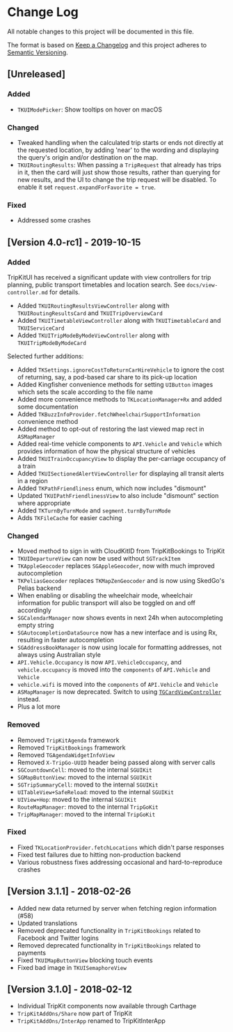 # Change Log
All notable changes to this project will be documented in this file.

The format is based on [Keep a Changelog](http://keepachangelog.com/)
and this project adheres to [Semantic Versioning](http://semver.org/).

## [Unreleased]

### Added

- `TKUIModePicker`: Show tooltips on hover on macOS

### Changed

- Tweaked handling when the calculated trip starts or ends not directly at the requested location,
  by adding 'near' to the wording and displaying the query's origin and/or destination on the map.
- `TKUIRoutingResults`: When passing a `TripRequest` that already has trips in it, then
  the card will just show those results, rather than querying for new results, and the UI to change
  the trip request will be disabled. To enable it set `request.expandForFavorite = true`.

### Fixed

- Addressed some crashes

## [Version 4.0-rc1] - 2019-10-15

### Added

TripKitUI has received a significant update with view controllers for trip planning, public transport timetables and location search. See `docs/view-controller.md` for details.

- Added `TKUIRoutingResultsViewController` along with `TKUIRoutingResultsCard` and `TKUITripOverviewCard`
- Added `TKUITimetableViewController` along with `TKUITimetableCard` and `TKUIServiceCard`
- Added `TKUITripModeByModeViewController` along with `TKUITripModeByModeCard`

Selected further additions:

- Added `TKSettings.ignoreCostToReturnCarHireVehicle` to ignore the cost of returning, say, a pod-based car share to its pick-up location
- Added Kingfisher convenience methods for setting `UIButton` images which sets the scale according to the file name
- Added more convenience methods to `TKLocationManager+Rx` and added some documentation
- Added `TKBuzzInfoProvider.fetchWheelchairSupportInformation` convenience method
- Added method to opt-out of restoring the last viewed map rect in `ASMapManager`
- Added real-time vehicle components to `API.Vehicle` and `Vehicle` which provides information of how the physical structure of vehicles
- Added `TKUITrainOccupancyView` to display the per-carriage occupancy of a train
- Added `TKUISectionedAlertViewController` for displaying all transit alerts in a region
- Added `TKPathFriendliness` enum, which now includes "dismount"
- Updated `TKUIPathFriendlinessView` to also include "dismount" section where appropriate
- Added `TKTurnByTurnMode` and `segment.turnByTurnMode`
- Adds `TKFileCache` for easier caching

### Changed

- Moved method to sign in with CloudKitID from TripKitBookings to TripKit
- `TKUIDepartureView` can now be used without `SGTrackItem`
- `TKAppleGeocoder` replaces `SGAppleGeocoder`, now with much improved autocompletion
- `TKPeliasGeocoder` replaces `TKMapZenGeocoder` and is now using SkedGo's Pelias backend
- When enabling or disabling the wheelchair mode, wheelchair information for public transport will also be toggled on and off accordingly
- `SGCalendarManager` now shows events in next 24h when autocompleting empty string
- `SGAutocompletionDataSource` now has a new interface and is using Rx, resulting in faster autocompletion
- `SGAddressBookManager` is now using locale for formatting addresses, not always using Australian style
- `API.Vehicle.Occupancy` is now `API.VehicleOccupancy`, and `vehicle.occupancy` is moved into the `components` of `API.Vehicle` and `Vehicle`
- `vehicle.wifi` is moved into the `components` of `API.Vehicle` and `Vehicle`
- `ASMapManager` is now deprecated. Switch to using [`TGCardViewController`](https://gitlab.com/SkedGo/iOS/tripgo-cards-ios) instead.
- Plus a lot more

### Removed

- Removed `TripKitAgenda` framework
- Removed `TripKitBookings` framework
- Removed `TGAgendaWidgetInfoView`
- Removed `X-TripGo-UUID` header being passed along with server calls
- `SGCountdownCell`: moved to the internal `SGUIKit`
- `SGMapButtonView`: moved to the internal `SGUIKit`
- `SGTripSummaryCell`: moved to the internal `SGUIKit`
- `UITableView+SafeReload`: moved to the internal `SGUIKit`
- `UIView+Hop`: moved to the internal `SGUIKit`
- `RouteMapManager`: moved to the internal `TripGoKit`
- `TripMapManager`: moved to the internal `TripGoKit`

### Fixed

- Fixed `TKLocationProvider.fetchLocations` which didn't parse responses
- Fixed test failures due to hitting non-production backend
- Various robustness fixes addressing occasional and hard-to-reproduce crashes

## [Version 3.1.1] - 2018-02-26

- Added new data returned by server when fetching region information (#58)
- Updated translations
- Removed deprecated functionality in `TripKitBookings` related to Facebook and Twitter logins
- Removed deprecated functionality in `TripKitBookings` related to payments
- Fixed `TKUIMapButtonView` blocking touch events
- Fixed bad image in `TKUISemaphoreView`

## [Version 3.1.0] - 2018-02-12

- Individual TripKit components now available through Carthage
- `TripKitAddOns/Share` now part of TripKit
- `TripKitAddOns/InterApp` renamed to TripKitInterApp


